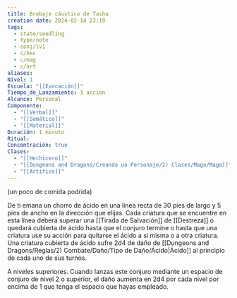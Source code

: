 ```yaml
---
title: Brebaje cáustico de Tasha
creation date: 2024-02-14 23:19
tags:
  - state/seedling
  - type/note
  - conj/lv1
  - c/hec
  - c/mag
  - c/art
aliases: 
Nivel: 1
Escuela: "[[Evocación]]"
Tiempo_de_Lanzamiento: 1 accion
Alcance: Personal
Componente:
  - "[[Verbal]]"
  - "[[Somático]]"
  - "[[Material]]"
Duración: 1 minuto
Ritual: 
Concentración: true
Clases:
  - "[[Hechicero]]"
  - "[[Dungeons and Dragons/Creando un Personaje/2) Clases/Mago/Mago]]"
  - "[[Artífice]]"
---
```

(un poco de comida podrida)

De ti emana un chorro de ácido en una línea recta de 30 pies de largo y 5 pies de ancho en la dirección que elijas. Cada criatura que se encuentre en esta línea deberá superar una [[Tirada de Salvación]] de [[Destreza]] o quedará cubierta de ácido hasta que el conjuro termine o hasta que una criatura use su acción para quitarse el ácido a sí misma o a otra criatura. 
Una criatura cubierta de ácido sufre 2d4 de daño de [[Dungeons and Dragons/Reglas/2) Combate/Daño/Tipo de Daño/Ácido|Ácido]] al principio de cada uno de sus turnos.

A niveles superiores. Cuando lanzas este conjuro mediante un espacio de conjuro de nivel 2 o superior, el daño aumenta en 2d4 por cada nivel por encima de 1 que tenga el espacio que hayas empleado.
